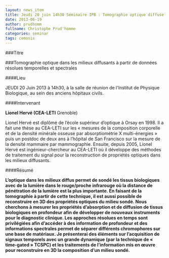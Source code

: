 ```yaml
---
layout: news_item
title: Jeudi 20 juin 14h30 Séminaire IPB : Tomographie optique diffuse (Lionel Hervé-CEA)
date: 2013-06-19
author: prudhomm
fullname: Christophe Prud'homme
categories: seminar
tags: cemosis
---
```


###Titre


###Tomographie optique dans les milieux diffusants à partir de données résolues temporelles et spectrales


####Lieu

JEUDI 20 Juin 2013 à 14h30, à la salle de réunion de l'Institut de Physique Biologique, au sein des anciens hôpitaux civils. 


####Intervenant


**Lionel Hervé (CEA-LETI** Grenoble)

Lionel Hervé est diplômé de l’école supérieur d’optique à Orsay en 1998. Il a fait une thèse au CEA-LETI sur les « mesures de la composition corporelle et de la densité minérale osseuse par absorptiométrie X multi-énergies » puis un postdoc de deux ans à l’hôpital de San Francisco sur la mesure de la densité mammaire par mammographie. Ensuite, depuis 2005, Lionel Hervé est ingénieur-chercheur au CEA-LETI où il développe des méthodes de traitement du signal pour la reconstruction de propriétés optiques dans les milieux diffusants. 


####Résumé


**L’optique dans les milieux diffus permet de sondé les tissus biologiques avec de la lumière dans le rouge/proche infrarouge où la distance de pénétration de la lumière est la plus importante. En faisant de la tomographie à partir de cette technique, il est aussi possible de reconstruire en 3D des propriétés optiques du milieu sondé. Nous cherchons à mesurer les propriétés d’absorption et de diffusion de tissus biologiques en profondeur afin de développer de nouveaux instruments pour le diagnostic clinique. Les approches résolues en temps sont privilégiées afin d’accéder à des information de profondeur et des informations spectrales permet de séparer différents chromophores sur une base de matériaux. Je présenterai des éléments sur l’acquisition de signaux temporels avec un grande dynamique (par la technique de « time-gated » TCSPC) et les traitements de l’information mis en œuvre pour reconstruire en 3D la composition d’un milieu sondé.**
